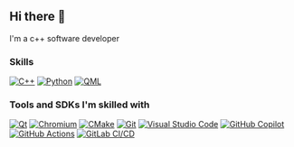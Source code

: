 ## Hi there 👋

I'm a c++ software developer

### Skills

[![C++](https://img.shields.io/badge/C%2B%2B20-00599C?style=for-the-badge&logo=c%2B%2B&logoColor=white)](https://isocpp.org/)
[![Python](https://img.shields.io/badge/Python-3776AB?style=for-the-badge&logo=python&logoColor=white)](https://www.python.org/)
[![QML](https://img.shields.io/badge/QML-41CD52?style=for-the-badge&logo=qt&logoColor=white)](https://doc.qt.io/qt-5/qmlapplications.html)

### Tools and SDKs I'm skilled with

[![Qt](https://img.shields.io/badge/Qt-41CD52?style=flat-square&logo=qt&logoColor=white)](https://www.qt.io/)
[![Chromium](https://img.shields.io/badge/Chromium-4285F4?style=flat-square&logo=google-chrome&logoColor=white)](https://www.chromium.org/)
[![CMake](https://img.shields.io/badge/CMake-064F8C?style=flat-square&logo=cmake&logoColor=white)](https://cmake.org/)
[![Git](https://img.shields.io/badge/Git-F05032?style=flat-square&logo=git&logoColor=white)](https://git-scm.com/)
[![Visual Studio Code](https://img.shields.io/badge/VS%20Code-007ACC?style=flat-square&logo=visual-studio-code&logoColor=white)](https://code.visualstudio.com/)
[![GitHub Copilot](https://img.shields.io/badge/GitHub%20Copilot-000000?style=flat-square&logo=githubcopilot&logoColor=white)](https://github.com/features/copilot)
[![GitHub Actions](https://img.shields.io/badge/GitHub%20Actions-2088FF?style=flat-square&logo=github-actions&logoColor=white)](https://github.com/features/actions)
[![GitLab CI/CD](https://img.shields.io/badge/GitLab%20CI%2FCD-FC6D26?style=flat-square&logo=gitlab&logoColor=white)](https://docs.gitlab.com/ee/ci/)
